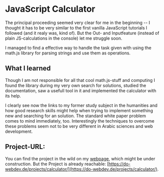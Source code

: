 # JavaScript Calculator
The principal proceeding seemed very clear for me in the beginning -- I thought it has to be very similar to the first vanilla JavaScript tutorials I followed (and it realy was, kind of). But the Out- and Inputfeature (instead of plain JS-calculations in the console) let me struggle soon. 

I managed to find a effective way to handle the task given with using the math.js library for parsing strings and use them as operations. 

## What I learned
Though I am not responsible for all that cool math.js-stuff and computing I found the library during my very own search for solutions, studied the documentation, saw a usefull tool in it and implemented the calculator with its help.

I clearly see now the links to my former study subject in the humanities and how good research skills might help when trying to implement something new and searching for an solution. The standard white paper problem comes to mind immediately, too. Interestingly the techniques to overcome these problems seem not to be very different in Arabic sciences and web development.

## Project-URL:
You can find the project in the wild on my [webpage](https://do-webdev.de/), which might be under construction. 
But the Project is already reachable: [https://do-webdev.de/projects/calculator/](https://do-webdev.de/projects/calculator/).
